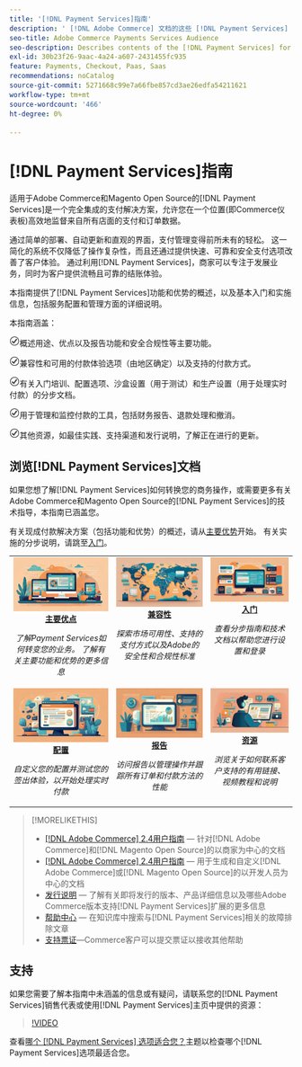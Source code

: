 ```yaml
---
title: '[!DNL Payment Services]指南'
description: ' [!DNL Adobe Commerce] 文档的这些 [!DNL Payment Services] 目标受众。'
seo-title: Adobe Commerce Payments Services Audience
seo-description: Describes contents of the [!DNL Payment Services] for Adobe Commerce documentation
exl-id: 30b23f26-9aac-4a24-a607-2431455fc935
feature: Payments, Checkout, Paas, Saas
recommendations: noCatalog
source-git-commit: 5271668c99e7a66fbe857cd3ae26edfa54211621
workflow-type: tm+mt
source-wordcount: '466'
ht-degree: 0%

---
```



# [!DNL Payment Services]指南

适用于Adobe Commerce和Magento Open Source的[!DNL Payment Services]是一个完全集成的支付解决方案，允许您在一个位置(即Commerce仪表板)高效地监督来自所有店面的支付和订单数据。

通过简单的部署、自动更新和直观的界面，支付管理变得前所未有的轻松。  这一简化的系统不仅降低了操作复杂性，而且还通过提供快速、可靠和安全支付选项改善了客户体验。 通过利用[!DNL Payment Services]，商家可以专注于发展业务，同时为客户提供流畅且可靠的结账体验。

本指南提供了[!DNL Payment Services]功能和优势的概述，以及基本入门和实施信息，包括服务配置和管理方面的详细说明。

本指南涵盖：

![检查](assets/icon-check.png)概述用途、优点以及报告功能和安全合规性等主要功能。

![支票](assets/icon-check.png)兼容性和可用的付款体验选项（由地区确定）以及支持的付款方式。

![检查](assets/icon-check.png)有关入门培训、配置选项、沙盒设置（用于测试）和生产设置（用于处理实时付款）的分步文档。

![检查](assets/icon-check.png)用于管理和监控付款的工具，包括财务报告、退款处理和撤消。

![检查](assets/icon-check.png)其他资源，如最佳实践、支持渠道和发行说明，了解正在进行的更新。

## 浏览[!DNL Payment Services]文档

如果您想了解[!DNL Payment Services]如何转换您的商务操作，或需要更多有关Adobe Commerce和Magento Open Source的[!DNL Payment Services]的技术指导，本指南已涵盖您。

有关现成付款解决方案（包括功能和优势）的概述，请从[主要优势](introduction.md)开始。 有关实施的分步说明，请跳至[入门](onboard.md)。

<table style="table-layout:fixed">
<tr style="border: 0;">
<td valign="top" style="text-align: center;">
   <div>
      <a href="introduction.md">
      <img alt="支付服务" src="assets/benefits.jpg">
      <strong >主要优点</strong>
      </a>
   </div>
   <p>
      <em>了解Payment Services如何转变您的业务。 了解有关主要功能和优势的更多信息</em>
   </p>
</td>
<td valign="top" style="text-align: center;">
   <div>
      <a href="compatibility.md">
      <img alt="支付服务" src="assets/compatibility.jpg">
      <strong>兼容性</strong>
      </a>
   </div>
   <p>
      <em>探索市场可用性、支持的支付方式以及Adobe的安全性和合规性标准</em>
   </p>
</td>
<td valign="top" style="text-align: center;">
   <div>
      <a href="onboard.md">
      <img alt="支付服务" src="assets/onboard.jpg">
      <strong>入门</strong>
      </a>
   </div>
   <p>
      <em>查看分步指南和技术文档以帮助您进行设置和登录</em>
   </p>
</td>
<tr style="border: 0;">
<td valign="top" style="text-align: center;">
   <div>
      <a href="configure-admin.md">
      <img alt="支付服务" src="assets/configuration.jpg">
      <strong>配置</strong>
      </a>
   </div>
   <p>
      <em>自定义您的配置并测试您的签出体验，以开始处理实时付款</em>
   </p>
</td>
<td valign="top" style="text-align: center;">
   <div>
      <a href="reporting.md">
      <img alt="支付服务" src="assets/reporting.jpg">
      <strong>报告</strong>
      </a>
   </div>
   <p>
      <em>访问报告以管理操作并跟踪所有订单和付款方法的性能</em>
   </p>
</td>
<td valign="top" style="text-align: center;">
   <div>
      <a href="release-notes.md">
      <img alt="支付服务" src="assets/resources.jpg">
      <strong>资源</strong>
      </a>
   </div>
   <p>
      <em>浏览关于如何联系客户支持的有用链接、视频教程和说明</em>
   </p>
</td>
</table>

>[!MORELIKETHIS]
>
> * [[!DNL Adobe Commerce] 2.4用户指南](https://experienceleague.adobe.com/docs/commerce-admin/user-guides/home.html) — 针对[!DNL Adobe Commerce]和[!DNL Magento Open Source]的以商家为中心的文档
> * [[!DNL Adobe Commerce] 2.4用户指南](https://experienceleague.adobe.com/docs/commerce-admin/user-guides/home.html) — 用于生成和自定义[!DNL Adobe Commerce]或[!DNL Magento Open Source]的以开发人员为中心的文档
> * [发行说明](release-notes.md) — 了解有关即将发行的版本、产品详细信息以及哪些Adobe Commerce版本支持[!DNL Payment Services]扩展的更多信息
> * [帮助中心](https://experienceleague.adobe.com/docs/commerce-knowledge-base/kb/overview.html) — 在知识库中搜索与[!DNL Payment Services]相关的故障排除文章
> * [支持票证](https://experienceleague.adobe.com/docs/commerce-knowledge-base/kb/help-center-guide/magento-help-center-user-guide.html#submit-ticket)—Commerce客户可以提交票证以接收其他帮助

## 支持

如果您需要了解本指南中未涵盖的信息或有疑问，请联系您的[!DNL Payment Services]销售代表或使用[!DNL Payment Services]主页中提供的资源：

>[!VIDEO](https://video.tv.adobe.com/v/3447836)

查看[哪个 [!DNL Payment Services] 选项适合您？](compatibility.md#which-payment-services-option-is-right-for-you)主题以检查哪个[!DNL Payment Services]选项最适合您。
